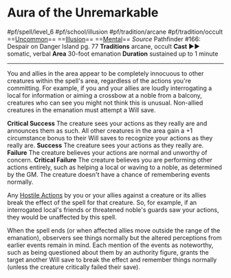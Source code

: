# Aura of the Unremarkable
#pf/spell/level_6 #pf/school/illusion #pf/tradition/arcane #pf/tradition/occult
==[Uncommon](../../../Traits/Uncommon.md)== ==[Illusion](../../../Traits/Illusion.md)== ==[Mental](../../../Traits/Mental.md)==
*Source* Pathfinder #166: Despair on Danger Island pg. 77
**Traditions** arcane, occult
**Cast** ►► somatic, verbal
**Area** 30-foot emanation
**Duration** sustained up to 1 minute

---
You and allies in the area appear to be completely innocuous to other creatures within the spell's area, regardless of the actions you're committing. For example, if you and your allies are loudly interrogating a local for information or aiming a crossbow at a noble from a balcony, creatures who can see you might not think this is unusual. Non-allied creatures in the emanation must attempt a Will save.

**Critical Success** The creature sees your actions as they really are and announces them as such. All other creatures in the area gain a +1 circumstance bonus to their Will saves to recognize your actions as they really are.
**Success** The creature sees your actions as they really are.
**Failure** The creature believes your actions are normal and unworthy of concern.
**Critical Failure** The creature believes you are performing other actions entirely, such as helping a local or waving to a noble, as determined by the GM. The creature doesn't have a chance of remembering events normally.

Any [Hostile Actions](../../../Rules/Hostile%20Actions.md) by you or your allies against a creature or its allies break the effect of the spell for that creature. So, for example, if an interrogated local's friends or threatened noble's guards saw your actions, they would be unaffected by this spell. 

When the spell ends (or when affected allies move outside the range of the emanation), observers see things normally but the altered perceptions from earlier events remain in mind. Each mention of the events as noteworthy, such as being questioned about them by an authority figure, grants the target another Will save to break the effect and remember things normally (unless the creature critically failed their save).